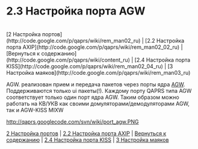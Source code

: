 # 2.3 Настройка порта AGW #
<br />
[2 Настройка портов](http://code.google.com/p/qaprs/wiki/rem_man02_ru) | [2.2 Настройка порта AXIP](http://code.google.com/p/qaprs/wiki/rem_man02_02_ru) | [Вернуться к содержанию](http://code.google.com/p/qaprs/wiki/content_ru) | [2.4 Настройка порта KISS](http://code.google.com/p/qaprs/wiki/rem_man02_04_ru) | [3 Настройка маяков](http://code.google.com/p/qaprs/wiki/rem_man03_ru)

AGW. реализован прием и передача пакетов через порты ядра [AGW](http://qaprs.googlecode.com/files/agwpe.zip). Поддерживаются только ui пакеты(!). Каждому порту QAPRS типа AGW соответствует только один порт ядра AGW. Таким образом можно работать на КВ/УКВ как своими домуляторами/демодуляторами AGW,
так и AGW-KISS MIXW

http://qaprs.googlecode.com/svn/wiki/port_agw.PNG <br />

[2 Настройка портов](http://code.google.com/p/qaprs/wiki/rem_man02_ru) | [2.2 Настройка порта AXIP](http://code.google.com/p/qaprs/wiki/rem_man02_02_ru) | [Вернуться к содержанию](http://code.google.com/p/qaprs/wiki/content_ru) | [2.4 Настройка порта KISS](http://code.google.com/p/qaprs/wiki/rem_man02_04_ru) | [3 Настройка маяков](http://code.google.com/p/qaprs/wiki/rem_man03_ru)